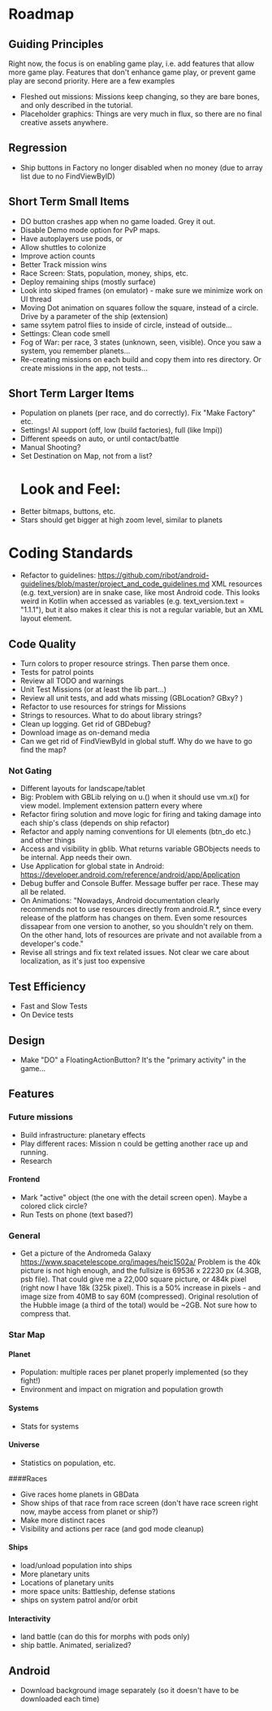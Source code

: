 # Roadmap

## Guiding Principles
Right now, the focus is on enabling game play, i.e. add features that allow more game play. Features that don't enhance
game play, or prevent game play are second priority. Here are a few examples
* Fleshed out missions: Missions keep changing, so they are bare bones, and only described in the tutorial.
* Placeholder graphics: Things are very much in flux, so there are no final creative assets anywhere.

## Regression
* Ship buttons in Factory no longer disabled when no money (due to array list due to no FindViewByID)

## Short Term Small Items
* DO button crashes app when no game loaded. Grey it out.
* Disable Demo mode option for PvP maps.
* Have autoplayers use pods, or 
* Allow shuttles to colonize
* Improve action counts
* Better Track mission wins
* Race Screen: Stats, population, money, ships, etc.
* Deploy remaining ships (mostly surface)
* Look into skiped frames (on emulator) - make sure we minimize work on UI thread
* Moving Dot animation on squares follow the square, instead of a circle. Drive by a parameter of the ship (extension)
* same ssytem patrol flies to inside of circle, instead of outside...
* Settings: Clean code smell
* Fog of War: per race, 3 states (unknown, seen, visible). Once you saw a system, you remember planets...
* Re-creating missions on each build and copy them into res directory. Or create missions in the app, not tests...

## Short Term Larger Items
* Population on planets (per race, and do correctly). Fix "Make Factory" etc.
* Settings! AI support (off, low (build factories), full (like Impi))
* Different speeds on auto, or until contact/battle
* Manual Shooting?
* Set Destination on Map, not from a list?
  # Look and Feel: 
* Better bitmaps, buttons, etc.
* Stars should get bigger at high zoom level, similar to planets

# Coding Standards
* Refactor to guidelines: https://github.com/ribot/android-guidelines/blob/master/project_and_code_guidelines.md
XML resources (e.g. text_version) are in snake case, like most Android code. This looks weird in Kotlin when
accessed as variables (e.g. text_version.text = "1.1.1"), but it also makes it clear this is not a regular variable,
but an XML layout element.

## Code Quality
* Turn colors to proper resource strings. Then parse them once.
* Tests for patrol points
* Review all TODO and warnings
* Unit Test Missions (or at least the lib part...)
* Review all unit tests, and add whats missing (GBLocation? GBxy? )
* Refactor to use resources for strings for Missions
* Strings to resources. What to do about library strings?
* Clean up logging. Get rid of GBDebug?
* Download image as on-demand media
* Can we get rid of FindViewById in global stuff. Why do we have to go find the map?

### Not Gating
* Different layouts for landscape/tablet
* Big: Problem with GBLib relying on u.() when it should use vm.x() for view model. Implement extension pattern every where
* Refactor firing solution and move logic for firing and taking damage into each ship's class (depends on ship refactor)
* Refactor and apply naming conventions for UI elements (btn_do etc.) and other things
* Access and visibility in gblib. What returns variable GBObjects needs to be internal. App needs their own.
* Use Application for global state in Android: https://developer.android.com/reference/android/app/Application
* Debug buffer and Console Buffer. Message buffer per race. These may all be related.
* On Animations: "Nowadays, Android documentation clearly recommends not to use resources directly from android.R.*, since every 
release of the platform has changes on them. Even some resources dissapear from one version to another, 
so you shouldn't rely on them. On the other hand, lots of resources are private and not available from a developer's code."
* Revise all strings and fix text related issues. Not clear we care about localization, as it's just too expensive

## Test Efficiency
* Fast and Slow Tests
* On Device tests

## Design
* Make "DO" a FloatingActionButton? It's the "primary activity" in the game...

## Features

### Future missions
* Build infrastructure: planetary effects
* Play different races: Mission n could be getting another race up and running.
* Research

#### Frontend
* Mark "active" object (the one with the detail screen open). Maybe a colored click circle?
* Run Tests on phone (text based?)

### General
* Get a picture of the Andromeda Galaxy https://www.spacetelescope.org/images/heic1502a/ Problem is the 40k picture is not high enough, and the fullsize is 69536 x 22230 px (4.3GB, psb file). That could give me a 22,000 square picture, or 484k pixel (right now I have 18k (325k pixel). This is a 50% increase in pixels - and image size from 40MB to say 60M (compressed). Original resolution of the Hubble image (a third of the total) would be ~2GB. Not sure how to compress that.

### Star Map

#### Planet
* Population: multiple races per planet properly implemented (so they fight!)
* Environment and impact on migration and population growth

#### Systems
* Stats for systems

#### Universe
* Statistics on population, etc.

####Races
* Give races home planets in GBData
* Show ships of that race from race screen (don't have race screen right now, maybe access from planet or ship?)
* Make more distinct races
* Visibility and actions per race (and god mode cleanup)

#### Ships
* load/unload population into ships
* More planetary units
* Locations of planetary units
* more space units: Battleship, defense stations
* ships on system patrol and/or orbit

#### Interactivity
* land battle (can do this for morphs with pods only)
* ship battle. Animated, serialized?

## Android 
* Download background image separately (so it doesn't have to be downloaded each time)

